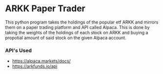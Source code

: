 # ARKK Paper Trader

This python program takes the holdings of the popular etf ARKK and mirrors 
them on a paper trading platform and API called Alpaca. This is done by 
taking the weights of the holdings of each stock on ARKK and buying a 
propotial amount of said stock on the given Alpaca account.

### API's Used
* https://alpaca.markets/docs/
* https://arkfunds.io/api